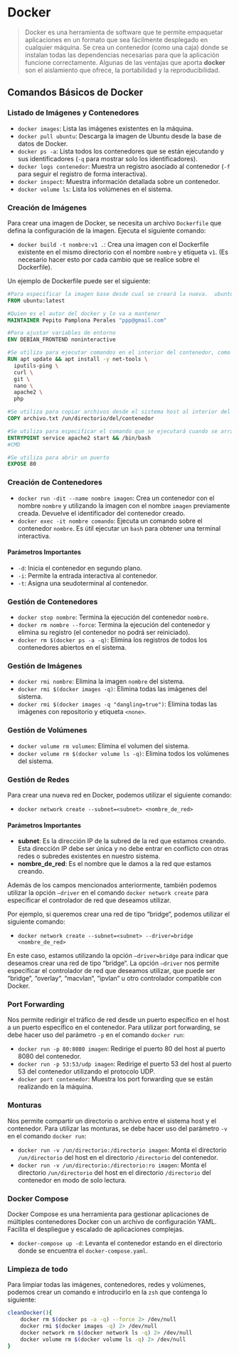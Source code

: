 # Docker

> Docker es una herramienta de software que te permite empaquetar aplicaciones en un formato que sea fácilmente desplegado en cualquier máquina. Se crea un contenedor (como una caja) donde se instalan todas las dependencias necesarias para que la aplicación funcione correctamente. Algunas de las ventajas que aporta **docker** son el aislamiento que ofrece, la portabilidad y la reproducibilidad.

## Comandos Básicos de Docker

### Listado de Imágenes y Contenedores

* `docker images`: Lista las imágenes existentes en la máquina.
* `docker pull ubuntu`: Descarga la imagen de Ubuntu desde la base de datos de Docker.
* `docker ps -a`: Lista todos los contenedores que se están ejecutando y sus identificadores (`-q` para mostrar solo los identificadores).
* `docker logs contenedor`: Muestra un registro asociado al contenedor (`-f` para seguir el registro de forma interactiva).
* `docker inspect`: Muestra información detallada sobre un contenedor.
* `docker volume ls`: Lista los volúmenes en el sistema.

### Creación de Imágenes

Para crear una imagen de Docker, se necesita un archivo `Dockerfile` que defina la configuración de la imagen. Ejecuta el siguiente comando:

* `docker build -t nombre:v1 .`: Crea una imagen con el Dockerfile existente en el mismo directorio con el nombre `nombre` y etiqueta `v1`. (Es necesario hacer esto por cada cambio que se realice sobre el Dockerfile).

Un ejemplo de Dockerfile puede ser el siguiente:

```Dockerfile
#Para especificar la imagen base desde cual se creará la nueva.  ubuntu (última versión), si no se pone nada se sobreentiende que es la latest
FROM ubuntu:latest       

#Quien es el autor del docker y lo va a mantener
MAINTAINER Pepito Pamplona Perales "ppp@gmail.com"

#Para ajustar variables de entorno
ENV DEBIAN_FRONTEND noninteractive

#Se utiliza para ejecutar comandos en el interior del contenedor, como instalación de paquetes o configuación del entorno
RUN apt update && apt install -y net-tools \
  iputils-ping \
  curl \
  git \
  nano \
  apache2 \
  php

#Se utiliza para copiar archivos desde el sistema host al interior del contenedor
COPY archivo.txt /un/directorio/del/contenedor

#Se utiliza para especificar el comando que se ejecutará cuando se arranque el contenedor (en el ejemplo comienza el servicio web apache y necesariamente devolvemos una bash)
ENTRYPOINT service apache2 start && /bin/bash
#CMD

#Se utiliza para abrir un puerto
EXPOSE 80
```

### Creación de Contenedores

* `docker run -dit --name nombre imagen`: Crea un contenedor con el nombre `nombre` y utilizando la imagen con el nombre `imagen` previamente creada. Devuelve el identificador del contenedor creado.
* `docker exec -it nombre comando`: Ejecuta un comando sobre el contenedor `nombre`. Es útil ejecutar un `bash` para obtener una terminal interactiva.

#### Parámetros Importantes

* `-d`: Inicia el contenedor en segundo plano.
* `-i`: Permite la entrada interactiva al contenedor.
* `-t`: Asigna una seudoterminal al contenedor.

### Gestión de Contenedores

* `docker stop nombre`: Termina la ejecución del contenedor `nombre`.
* `docker rm nombre --force`: Termina la ejecución del contenedor y elimina su registro (el contenedor no podrá ser reiniciado).
* `docker rm $(docker ps -a -q)`: Elimina los registros de todos los contenedores abiertos en el sistema.

### Gestión de Imágenes

* `docker rmi nombre`: Elimina la imagen `nombre` del sistema.
* `docker rmi $(docker images -q)`: Elimina todas las imágenes del sistema.
* `docker rmi $(docker images -q "dangling=true")`: Elimina todas las imágenes con repositorio y etiqueta `<none>`.

### Gestión de Volúmenes

* `docker volume rm volumen`: Elimina el volumen del sistema.
* `docker volume rm $(docker volume ls -q)`: Elimina todos los volúmenes del sistema.

### Gestión de Redes

Para crear una nueva red en Docker, podemos utilizar el siguiente comando:

* `docker network create --subnet=<subnet> <nombre_de_red>`

#### Parámetros Importantes

* **subnet**: Es la dirección IP de la subred de la red que estamos creando. Esta dirección IP debe ser única y no debe entrar en conflicto con otras redes o subredes existentes en nuestro sistema.
* **nombre\_de\_red**: Es el nombre que le damos a la red que estamos creando.

Además de los campos mencionados anteriormente, también podemos utilizar la opción `–driver` en el comando `docker network create` para especificar el controlador de red que deseamos utilizar.

Por ejemplo, si queremos crear una red de tipo “bridge“, podemos utilizar el siguiente comando:

* `docker network create --subnet=<subnet> --driver=bridge <nombre_de_red>`

En este caso, estamos utilizando la opción `–driver=bridge` para indicar que deseamos crear una red de tipo “bridge“. La opción `–driver` nos permite especificar el controlador de red que deseamos utilizar, que puede ser “bridge“, “overlay“, “macvlan“, “ipvlan“ u otro controlador compatible con Docker.

### Port Forwarding

Nos permite redirigir el tráfico de red desde un puerto específico en el host a un puerto específico en el contenedor. Para utilizar port forwarding, se debe hacer uso del parámetro `-p` en el comando `docker run`:

* `docker run -p 80:8080 imagen`: Redirige el puerto 80 del host al puerto 8080 del contenedor.
* `docker run -p 53:53/udp imagen`: Redirige el puerto 53 del host al puerto 53 del contenedor utilizando el protocolo UDP.
* `docker port contenedor`: Muestra los port forwarding que se están realizando en la máquina.

### Monturas

Nos permite compartir un directorio o archivo entre el sistema host y el contenedor. Para utilizar las monturas, se debe hacer uso del parámetro `-v` en el comando `docker run`:

* `docker run -v /un/directorio:/directorio imagen`: Monta el directorio `/un/directorio` del host en el directorio `/directorio` del contenedor.
* `docker run -v /un/directorio:/directorio:ro imagen`: Monta el directorio `/un/directorio` del host en el directorio `/directorio` del contenedor en modo de solo lectura.

### Docker Compose

Docker Compose es una herramienta para gestionar aplicaciones de múltiples contenedores Docker con un archivo de configuración YAML. Facilita el despliegue y escalado de aplicaciones complejas.

* `docker-compose up -d`: Levanta el contenedor estando en el directorio donde se encuentra el `docker-compose.yaml`.

### Limpieza de todo

Para limpiar todas las imágenes, contenedores, redes y volúmenes, podemos crear un comando e introducirlo en la `zsh` que contenga lo siguiente:

```bash
cleanDocker(){
	docker rm $(docker ps -a -q) --force 2> /dev/null
	docker rmi $(docker images -q) 2> /dev/null
	docker network rm $(docker network ls -q) 2> /dev/null
	docker volume rm $(docker volume ls -q) 2> /dev/null
}
```
